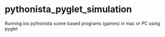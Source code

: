 # pythonista_pyglet_simulation
Running ios pythonista scene based programs (games) in mac or PC using pyglet
 
